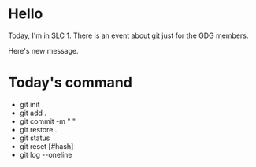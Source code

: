 # Hello

Today, I'm in SLC 1.
There is an event about git just for the GDG members.

Here's new message.

# Today's command

- git init
- git add .
- git commit -m " "
- git restore .
- git status
- git reset [#hash]
- git log --oneline
